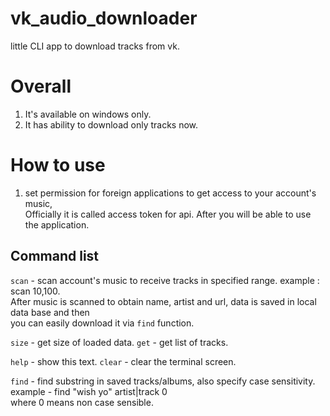 # vk_audio_downloader
little CLI app to download tracks from vk.

# Overall
1. It's available on windows only.<br>
2. It has ability to download only tracks now.<br>


# How to use
1. set permission for foreign applications to get access to your account's music,<br>
Officially it is called access token for api.
After you will be able to use the application.

## Command list
```scan``` - scan account's music to receive tracks in specified range. example : scan  10,100.<br>
After music is scanned to obtain name, artist and url, data is saved in local data base and then<br>
you can easily download it via ```find``` function.<br>

```size``` - get size of loaded data.
```get``` - get list of tracks.

```help``` - show this text.
```clear``` - clear the terminal screen.

```find``` - find substring in saved tracks/albums, also specify case sensitivity. example - find "wish yo" artist|track 0<br>
              where 0 means non case sensible.
